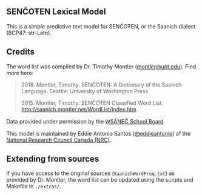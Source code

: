 SENĆOŦEN Lexical Model
----------------------

This is a simple predictive text model for SENĆOŦEN, or the Saanich
dialect (BCP47: str-Latn).

Credits
-------

The word list was compiled by Dr. Timothy Montler (<montler@unt.edu>).
Find more here:

> 2018\. Montler, Timothy. SENĆOŦEN: A Dictionary of the Saanich Language. Seattle: University of Washington Press
>
> 2015\. Montler, Timothy. SENĆOŦEN Classified Word List.
> <http://saanich.montler.net/WordList/index.htm>

Data provided under permission by the [W̱SÁNEĆ School Board][WSANEC]

This model is maintained by Eddie Antonio Santos ([@eddieantonio][]) of
the [National Research Council Canada (NRC)][NRC].

[WSANEC]: https://wsanecschoolboard.ca/administration/wsb-policies/au-welew-tribal-school
[@eddieantonio]: https://github.com/eddieantonio
[NRC]: https://nrc.canada.ca/en/node/1378

Extending from sources
----------------------

If you have access to the original sources (`SaanichWordFreq.txt`) as
provided by Dr. Montler, the word list can be updated using the scripts
and Makefile in `./extras/`.
